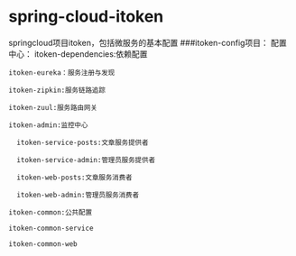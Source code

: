 # spring-cloud-itoken
  springcloud项目itoken，包括微服务的基本配置
###itoken-config项目： 配置中心：
     itoken-dependencies:依赖配置
      
    itoken-eureka：服务注册与发现
      
    itoken-zipkin:服务链路追踪
      
    itoken-zuul:服务路由网关
      
    itoken-admin:监控中心 

	  itoken-service-posts:文章服务提供者

	  itoken-service-admin:管理员服务提供者

	  itoken-web-posts:文章服务消费者

	  itoken-web-admin:管理员服务消费者
    
    itoken-common:公共配置
    
    itoken-common-service 
    
    itoken-common-web


